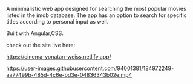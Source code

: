 A minimalistic web app designed for searching the most popular movies listed in the imdb database. The app has an option to search for specific titles according to personal input as well.

Built with Angular,CSS.

check out the site live here:

https://cinema-yonatan-weiss.netlify.app/




https://user-images.githubusercontent.com/94001381/184972249-aa77499b-485d-4c6e-bd3e-04836343b02e.mp4

